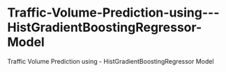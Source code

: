 # Traffic-Volume-Prediction-using---HistGradientBoostingRegressor-Model
Traffic Volume Prediction using - HistGradientBoostingRegressor Model
